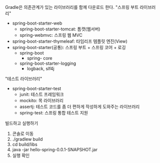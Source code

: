 Gradle은 의존관계가 있는 라이브러리를 함께 다운로드 한다.
"스프링 부트 라이브러리"
- spring-boot-starter-web
  - spring-boot-starter-tomcat: 톰캣(웹서버)
  - spring-webmvc: 스프링 웹 MVC
- spring-boot-starter-thymeleaf: 타임리프 템플릿 엔진(View)
- spring-boot-starter(공통): 스프링 부트 + 스프링 코어 + 로깅
  - spring-boot
    - spring- core
  - spring-boot-starter-logging
    - logback, slf4j

"테스트 라이브러리"
- spring-boot-starter-test
  - junit: 테스트 프레임워크
  - mockito: 목 라이브러리
  - assertj: 테스트 코드를 좀 더 편하게 작성하게 도와주는 라이브러리
  - spring-test: 스프링 통합 테스트 지원
  
빌드하고 실행하기
1. 콘솔로 이동
2. ./gradlew build
3. cd build/libs
4. java -jar hello-spring-0.0.1-SNAPSHOT.jar
5. 실행 확인
